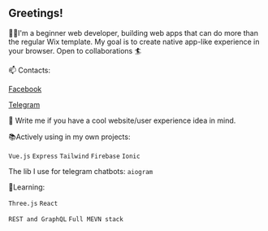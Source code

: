 ## Greetings!

🧑‍💻I'm a beginner web developer, building web apps that can do more than the regular Wix template. My goal is to create native app-like experience in your browser. Open to collaborations 🏄‍


📫 Contacts: 

[Facebook](https://www.facebook.com/valeriyivanovv/)

[Telegram](https://t.me/valerih12)

💬 Write me if you have a cool website/user experience idea in mind. 

📚Actively using in my own projects:

`Vue.js` `Express` `Tailwind` `Firebase` `Ionic`

The lib I use for telegram chatbots: `aiogram`

📖Learning: 

`Three.js` `React`

`REST and GraphQL` `Full MEVN stack` 







<!--
**valerih12/valerih12** is a ✨ _special_ ✨ repository because its `README.md` (this file) appears on your GitHub profile.

Here are some ideas to get you started:

- 🔭 I’m currently working on ...
- 🌱 I’m currently learning ...
- 👯 I’m looking to collaborate on ...
- 🤔 I’m looking for help with ...
- 💬 Ask me about ...
- 📫 How to reach me: ...
- 😄 Pronouns: ...
- ⚡ Fun fact: ...
-->
